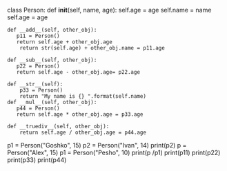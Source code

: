 class Person:
    def __init__(self, name, age):
        self.age = age
        self.name = name
        self.age = age

    def __add__(self, other_obj):
       p11 = Person()
       return self.age + other_obj.age
        return str(self.age) + other_obj.name = p11.age

    def __sub__(self, other_obj):
       p22 = Person()
       return self.age - other_obj.age= p22.age

    def __str__(self):
        p33 = Person()
        return "My name is {} ".format(self.name)
    def __mul__(self, other_obj):
       p44 = Person()
       return self.age * other_obj.age = p33.age

    def __truediv__(self, other_obj):
        return self.age / other_obj.age = p44.age


p1 = Person("Goshko", 15)
p2 = Person("Ivan", 14)
print(p2)
p = Person("Alex", 15)
p1 = Person("Pesho", 10)
print(p /p1) 
print(p11)
print(p22)
print(p33)
print(p44)
